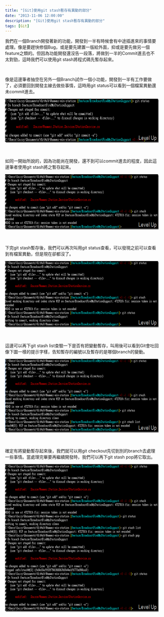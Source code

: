 ```yaml
---
title: "[Git]使用git stash暫存有異動的部分"
date: "2013-11-06 12:00:00"
description: "[Git]使用git stash暫存有異動的部分"
tags: [Git]
---
```


<p>我們在一個Branch開發著新的功能，開發到一半有時候會有中途插進來的事情要處理。像是要趕快修個Bug，或是要先建置一版給外面，抑或是要先做另一個feature之類的。但因為功能開發還沒告一段落，將做到一半的Commit進去也不太對勁，這時我們可以使用git stash將程式碼先暫存起來。</p>  <p> </p>  <p>像是這邊筆者抽空在另外一個Branch試作一個小功能，開發到一半有工作要做了，必須要回到開發主線去做些事情，這時用git status可以看到一個檔案異動還未commit進去。</p>  <p><img style="border-top: 0px; border-right: 0px; border-bottom: 0px; border-left: 0px" border="0" alt="2013-01-03_215339" src="\images\posts\46e89c0f-2e85-4db9-94e6-5d6607901675\2013-01-03_215339_thumb_1.png" width="652" height="144" /></a></p>  <p> </p>  <p>如同一開始所說的，因為功能尚在開發，還不到可以commit進去的程度，因此這邊筆者使用git stash將之暫存起來。</p>  <p><a href="http://files.dotblogs.com.tw/larrynung/1301/Gitgitstash_11CBF/2013-01-03_215456_4.png"><img style="border-top: 0px; border-right: 0px; border-bottom: 0px; border-left: 0px" border="0" alt="2013-01-03_215456" src="\images\posts\46e89c0f-2e85-4db9-94e6-5d6607901675\2013-01-03_215456_thumb_1.png" width="644" height="181" /></a></p>  <p> </p>  <p>下完git stash暫存後，我們可以再次叫用git status查看，可以發現之前可以查看到有檔案異動，但是現在卻都沒了。</p>  <p><a href="http://files.dotblogs.com.tw/larrynung/1301/Gitgitstash_11CBF/2013-01-03_215523_2.png"><img style="border-top: 0px; border-right: 0px; border-bottom: 0px; border-left: 0px" border="0" alt="2013-01-03_215523" src="\images\posts\46e89c0f-2e85-4db9-94e6-5d6607901675\2013-01-03_215523_thumb.png" width="644" height="217" /></a></p>  <p> </p>  <p>這邊可以再下git stash list查驗一下是否有把變動暫存，叫用後可以看到Git會吐回像下圖一樣的提示字樣，告知暫存的編號以及暫存的是哪個branch的變動。</p>  <p><a href="http://files.dotblogs.com.tw/larrynung/1301/Gitgitstash_11CBF/2013-01-03_215555_2.png"><img style="border-top: 0px; border-right: 0px; border-bottom: 0px; border-left: 0px" border="0" alt="2013-01-03_215555" src="\images\posts\46e89c0f-2e85-4db9-94e6-5d6607901675\2013-01-03_215555_thumb.png" width="644" height="241" /></a> </p>  <p> </p>  <p>確定有將變動暫存起來後，我們就可以用git checkout先切到別的branch去處理一些事情。當處理完畢要再繼續開發時，我們可以再下git stash pop將它取出。</p>  <p><a href="http://files.dotblogs.com.tw/larrynung/1301/Gitgitstash_11CBF/2013-01-03_215629_2.png"><img style="border-top: 0px; border-right: 0px; border-bottom: 0px; border-left: 0px" border="0" alt="2013-01-03_215629" src="\images\posts\46e89c0f-2e85-4db9-94e6-5d6607901675\2013-01-03_215629_thumb.png" width="644" height="482" /></p>
